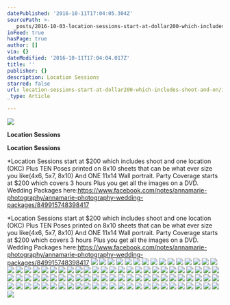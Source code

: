 ```yaml
---
datePublished: '2016-10-11T17:04:05.304Z'
sourcePath: >-
  _posts/2016-10-03-location-sessions-start-at-dollar200-which-includes-shoot-and-on.md
inFeed: true
hasPage: true
author: []
via: {}
dateModified: '2016-10-11T17:04:04.017Z'
title: ''
publisher: {}
description: Location Sessions
starred: false
url: location-sessions-start-at-dollar200-which-includes-shoot-and-on/index.html
_type: Article

---
```

![](https://the-grid-user-content.s3-us-west-2.amazonaws.com/d52658ef-f54f-4182-8437-e9bf0152b045.jpg)

**Location Sessions**

**Location Sessions**

\*Location Sessions start at $200 which includes shoot and one location (OKC) Plus TEN Poses printed on 8x10 sheets that can be what ever size you like(4x6, 5x7, 8x10) And ONE 11x14 Wall portrait. Party Coverage starts at $200 which covers 3 hours Plus you get all the images on a DVD. Wedding Packages here:https://www.facebook.com/notes/annamarie-photography/annamarie-photography-wedding-packages/849915748398417

\*Location Sessions start at $200 which includes shoot and one location (OKC) Plus TEN Poses printed on 8x10 sheets that can be what ever size you like(4x6, 5x7, 8x10) And ONE 11x14 Wall portrait. Party Coverage starts at $200 which covers 3 hours Plus you get all the images on a DVD. Wedding Packages here:https://www.facebook.com/notes/annamarie-photography/annamarie-photography-wedding-packages/849915748398417
![](https://the-grid-user-content.s3-us-west-2.amazonaws.com/d2885377-6464-4618-88ec-5977329aaaf8.jpg)
![](https://the-grid-user-content.s3-us-west-2.amazonaws.com/f27dd6f6-ca62-4f12-9687-5c75e86f6491.jpg)
![](https://the-grid-user-content.s3-us-west-2.amazonaws.com/30f13450-c765-42b8-8d43-3fc67af829a7.jpg)
![](https://the-grid-user-content.s3-us-west-2.amazonaws.com/14b33873-44ae-4025-92f9-0f620b1fe8b8.jpg)
![](https://the-grid-user-content.s3-us-west-2.amazonaws.com/15d2dcf9-f91b-4c45-a8e7-a539ab124ab8.jpg)
![](https://the-grid-user-content.s3-us-west-2.amazonaws.com/4f5d9b32-1e29-45fb-ab65-19a652800975.jpg)
![](https://the-grid-user-content.s3-us-west-2.amazonaws.com/61b6f627-5b1c-460f-9328-4f83edf18647.jpg)
![](https://the-grid-user-content.s3-us-west-2.amazonaws.com/03ba58c6-32fb-4974-8255-88bbc2a640bc.jpg)
![](https://the-grid-user-content.s3-us-west-2.amazonaws.com/bf87c6c0-707d-4993-a924-e311d19e3d2b.jpg)
![](https://the-grid-user-content.s3-us-west-2.amazonaws.com/f8babb31-85ad-47d2-a1be-0bf7d30019bf.jpg)
![](https://the-grid-user-content.s3-us-west-2.amazonaws.com/2fd80281-0c43-44d0-84d3-2591a9c25d5e.jpg)
![](https://the-grid-user-content.s3-us-west-2.amazonaws.com/b5807e60-2201-4834-b4ce-1e6a86b17eeb.jpg)
![](https://the-grid-user-content.s3-us-west-2.amazonaws.com/e2aa64b9-f412-4788-84d8-32fdf3068301.jpg)
![](https://the-grid-user-content.s3-us-west-2.amazonaws.com/8176ee0d-146c-4f16-b87c-4c579a83c111.jpg)
![](https://the-grid-user-content.s3-us-west-2.amazonaws.com/046f8a1e-a624-46f0-b8c1-b9823e518410.jpg)
![](https://the-grid-user-content.s3-us-west-2.amazonaws.com/4d2a7088-8619-4681-9491-2e43651c987f.jpg)
![](https://the-grid-user-content.s3-us-west-2.amazonaws.com/c24e91e7-9b8a-45f0-9cd4-e3cfc891bc28.jpg)
![](https://the-grid-user-content.s3-us-west-2.amazonaws.com/ae88b700-28b5-43dc-9bc8-a9d6acef0837.jpg)
![](https://the-grid-user-content.s3-us-west-2.amazonaws.com/5180df1e-f444-4969-bf1f-e4870ab258fc.jpg)
![](https://the-grid-user-content.s3-us-west-2.amazonaws.com/4b5b2e54-d38a-4ead-a588-4312e51a4a02.jpg)
![](https://the-grid-user-content.s3-us-west-2.amazonaws.com/8378d580-897b-4b16-9daf-86c48127073d.jpg)
![](https://the-grid-user-content.s3-us-west-2.amazonaws.com/c910ffbe-28cd-4586-a07a-17e642a8f10e.jpg)
![](https://the-grid-user-content.s3-us-west-2.amazonaws.com/c0aa35f0-18f9-4eb0-832e-6b89d2a94142.jpg)
![](https://the-grid-user-content.s3-us-west-2.amazonaws.com/dfda0283-46e2-4f08-8c2b-b75b5474f702.jpg)
![](https://the-grid-user-content.s3-us-west-2.amazonaws.com/4021111e-ab09-4c3e-884a-dd6649453706.jpg)
![](https://the-grid-user-content.s3-us-west-2.amazonaws.com/1e2134fb-ee2e-4287-9a33-0da4677df028.jpg)
![](https://the-grid-user-content.s3-us-west-2.amazonaws.com/455c4575-cd94-4f0f-bba1-f9f9abb3cfe9.jpg)
![](https://the-grid-user-content.s3-us-west-2.amazonaws.com/b9f396ce-d4f4-4621-9c6d-25c228be5015.jpg)
![](https://the-grid-user-content.s3-us-west-2.amazonaws.com/ce16cdac-e2d7-45e5-9e05-05c8abc16525.jpg)
![](https://the-grid-user-content.s3-us-west-2.amazonaws.com/d24867ea-a027-4a50-a58f-1301c283f510.jpg)
![](https://the-grid-user-content.s3-us-west-2.amazonaws.com/73ecefa0-2a64-47c9-9735-65de7dea2ce4.jpg)
![](https://the-grid-user-content.s3-us-west-2.amazonaws.com/fb53f6ca-6016-4e44-ae69-aa43585e2352.jpg)
![](https://the-grid-user-content.s3-us-west-2.amazonaws.com/d80d22e3-45c4-42ff-ab86-3758cbcef782.jpg)
![](https://the-grid-user-content.s3-us-west-2.amazonaws.com/5dcc01f1-8eae-4a3e-9089-cc8d1f5da448.jpg)
![](https://the-grid-user-content.s3-us-west-2.amazonaws.com/31ce2e68-fd16-4a67-8626-3f30c7e94c75.jpg)
![](https://the-grid-user-content.s3-us-west-2.amazonaws.com/33e05cad-d41e-43f5-91cf-215e5d3a787c.jpg)
![](https://the-grid-user-content.s3-us-west-2.amazonaws.com/aaa2d16e-a452-4bd7-8325-d1270094e2ac.jpg)
![](https://the-grid-user-content.s3-us-west-2.amazonaws.com/f2db78f1-6c1e-4b5b-bb06-a5419f190f10.jpg)
![](https://the-grid-user-content.s3-us-west-2.amazonaws.com/1fb52d52-5f5c-4d9c-b17d-4193c8190bf3.jpg)
![](https://the-grid-user-content.s3-us-west-2.amazonaws.com/56da6775-4215-4654-83e8-336df317bb5a.jpg)
![](https://the-grid-user-content.s3-us-west-2.amazonaws.com/44148461-9300-4372-aea9-85443b0ba6c4.jpg)
![](https://the-grid-user-content.s3-us-west-2.amazonaws.com/4a217b7e-6529-471b-8a2f-4c0cf442bdc5.jpg)
![](https://the-grid-user-content.s3-us-west-2.amazonaws.com/138b1fe0-42b5-4b43-9717-bf78f1045976.jpg)
![](https://the-grid-user-content.s3-us-west-2.amazonaws.com/72278275-04f2-45c8-b4fc-bb29643e6d17.jpg)
![](https://the-grid-user-content.s3-us-west-2.amazonaws.com/eac50bf8-247d-4d18-9d8e-37407df60821.jpg)
![](https://the-grid-user-content.s3-us-west-2.amazonaws.com/32267c33-9a55-4284-a55a-c83e4696afab.jpg)
![](https://the-grid-user-content.s3-us-west-2.amazonaws.com/2b507c8a-a847-45ba-b8ce-a8c56a2e0117.jpg)
![](https://the-grid-user-content.s3-us-west-2.amazonaws.com/5344b3ae-e2c6-4019-9cd8-967680d704b2.jpg)
![](https://the-grid-user-content.s3-us-west-2.amazonaws.com/14726503-db21-4914-aab1-e4e9a9d311a3.jpg)
![](https://the-grid-user-content.s3-us-west-2.amazonaws.com/779cd58c-cece-4f24-8de0-25724f4435f7.jpg)
![](https://the-grid-user-content.s3-us-west-2.amazonaws.com/72f59471-6ef4-431c-9b47-bdd6b850778e.jpg)
![](https://the-grid-user-content.s3-us-west-2.amazonaws.com/3e98426c-c554-4adc-928b-87d07749fe8c.jpg)
![](https://the-grid-user-content.s3-us-west-2.amazonaws.com/f5fee4a5-c71d-4025-a8fd-18276ebcd2c8.jpg)
![](https://the-grid-user-content.s3-us-west-2.amazonaws.com/42b3d765-f948-4e38-a887-d84afa86017f.jpg)
![](https://the-grid-user-content.s3-us-west-2.amazonaws.com/30314c4d-e0b9-479e-8ff0-24cd213efe33.jpg)
![](https://the-grid-user-content.s3-us-west-2.amazonaws.com/fe9eb11a-13e4-4c50-9464-246647824a39.jpg)
![](https://the-grid-user-content.s3-us-west-2.amazonaws.com/9a10a4b9-6c9b-4236-ae62-29426af83506.jpg)
![](https://the-grid-user-content.s3-us-west-2.amazonaws.com/e9cadaf7-d641-4872-8512-c1784db2f983.jpg)
![](https://the-grid-user-content.s3-us-west-2.amazonaws.com/75253828-43c6-48bd-ab41-80fc4ac53bf9.jpg)
![](https://the-grid-user-content.s3-us-west-2.amazonaws.com/164e344b-5f0b-4dba-8d97-a16666297aed.jpg)
![](https://the-grid-user-content.s3-us-west-2.amazonaws.com/58e8793b-473c-4446-9856-dd3aa0ef27f0.jpg)
![](https://the-grid-user-content.s3-us-west-2.amazonaws.com/3962d8da-534f-42a8-ae72-ceca812c76e7.jpg)
![](https://the-grid-user-content.s3-us-west-2.amazonaws.com/98edb231-bb02-4c4f-b231-7d9e135c8995.jpg)
![](https://the-grid-user-content.s3-us-west-2.amazonaws.com/9bc873c2-c1ab-476c-8731-b9381ee2a120.jpg)
![](https://the-grid-user-content.s3-us-west-2.amazonaws.com/d0c2c7b0-6fac-4f30-adf8-1af5443bd048.jpg)
![](https://the-grid-user-content.s3-us-west-2.amazonaws.com/b9f36881-2660-4db8-ab6f-1a9e6a61832c.jpg)
![](https://the-grid-user-content.s3-us-west-2.amazonaws.com/e533dd07-b0b1-47bd-b217-a9f3c75822bb.jpg)
![](https://the-grid-user-content.s3-us-west-2.amazonaws.com/7b5d984f-b703-4f8e-a484-926e5f6e0933.jpg)
![](https://the-grid-user-content.s3-us-west-2.amazonaws.com/780d79f6-b38e-4d1f-9bb1-75e13e404a52.jpg)
![](https://the-grid-user-content.s3-us-west-2.amazonaws.com/198b32ca-c645-4128-8926-1bb6f5be1bfc.jpg)
![](https://the-grid-user-content.s3-us-west-2.amazonaws.com/21a8bf27-26f6-4283-b315-e4ee3e17c046.jpg)
![](https://the-grid-user-content.s3-us-west-2.amazonaws.com/5ed8d8cb-0e51-4fb7-8525-5d67ca30ab2a.jpg)
![](https://the-grid-user-content.s3-us-west-2.amazonaws.com/07d2f611-bdcc-4474-bf20-b011b5534b2a.jpg)
![](https://the-grid-user-content.s3-us-west-2.amazonaws.com/9a302707-ced3-4f19-9828-03f5c8d8b0dc.jpg)
![](https://the-grid-user-content.s3-us-west-2.amazonaws.com/affb4fdf-5509-4896-acff-4139ca7adb05.jpg)
![](https://the-grid-user-content.s3-us-west-2.amazonaws.com/0bdef21a-b69e-47b7-ae4e-51e8f7121abd.jpg)
![](https://the-grid-user-content.s3-us-west-2.amazonaws.com/8e6f6951-3e94-408d-ada2-ef8ee73deb7e.jpg)
![](https://the-grid-user-content.s3-us-west-2.amazonaws.com/fb570ee5-5e15-42a5-914c-ede318326ca6.jpg)
![](https://the-grid-user-content.s3-us-west-2.amazonaws.com/2a901751-0d01-4d8c-8dad-4e3e2359c02b.jpg)
![](https://the-grid-user-content.s3-us-west-2.amazonaws.com/249d886a-e0c3-4963-b654-fc18683b41d8.jpg)
![](https://the-grid-user-content.s3-us-west-2.amazonaws.com/b18c37bb-cfa5-4c75-af36-5f260b3a27fc.jpg)
![](https://the-grid-user-content.s3-us-west-2.amazonaws.com/42721fb5-2408-4ee2-b595-7274cb0667a8.jpg)
![](https://the-grid-user-content.s3-us-west-2.amazonaws.com/111e765c-6073-4e78-8af4-9c0885fc62da.jpg)
![](https://the-grid-user-content.s3-us-west-2.amazonaws.com/5f400a1f-7484-4969-a77c-da287167f154.jpg)
![](https://the-grid-user-content.s3-us-west-2.amazonaws.com/b586e3bd-9497-476a-b727-bccf3067a145.jpg)
![](https://the-grid-user-content.s3-us-west-2.amazonaws.com/968664fe-2c98-4d25-a7a5-b84796e0a306.jpg)
![](https://the-grid-user-content.s3-us-west-2.amazonaws.com/24088b42-622b-4f10-b173-9ff44af810c0.jpg)
![](https://the-grid-user-content.s3-us-west-2.amazonaws.com/1d669615-bfb2-480e-8f4a-337947ee7344.jpg)
![](https://the-grid-user-content.s3-us-west-2.amazonaws.com/cf1b844d-3009-4088-9f61-7f5b64664d4e.jpg)
![](https://the-grid-user-content.s3-us-west-2.amazonaws.com/f82473dd-9595-4379-8fda-941c4dc350c5.jpg)
![](https://the-grid-user-content.s3-us-west-2.amazonaws.com/e3fce97f-ef71-494d-a076-538f64aae68e.jpg)